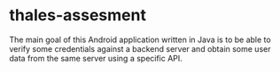 # thales-assesment

The main goal of this Android application written in Java is to be able to verify some
credentials against a backend server and obtain some user data from the same server using a specific
API.
